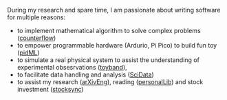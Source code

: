 During my research and spare time, I am passionate about writing software for multiple reasons:

- to implement mathematical algorithm to solve complex problems ([counterflow](https://github.com/LarsonLaugh/Counterfusion))
- to empower programmable hardware (Ardurio, Pi Pico) to build fun toy ([pidML](https://github.com/LarsonLaugh/pidML))
- to simulate a real physical system to assist the understanding of experimental obsesrvations ([toyband](https://github.com/LarsonLaugh/toyband)),
- to facilitate data handling and analysis ([SciData](https://github.com/LarsonLaugh/Scientific-data))
- to assist my research ([arXivEng](https://github.com/LarsonLaugh/arXivEng)), reading ([personalLib](https://github.com/LarsonLaugh/personalLibrary)) and stock investment ([stocksync](https://github.com/LarsonLaugh/stocksync))

<!---
LarsonLaugh/LarsonLaugh is a ✨ special ✨ repository because its `README.md` (this file) appears on your GitHub profile.
You can click the Preview link to take a look at your changes.
--->
